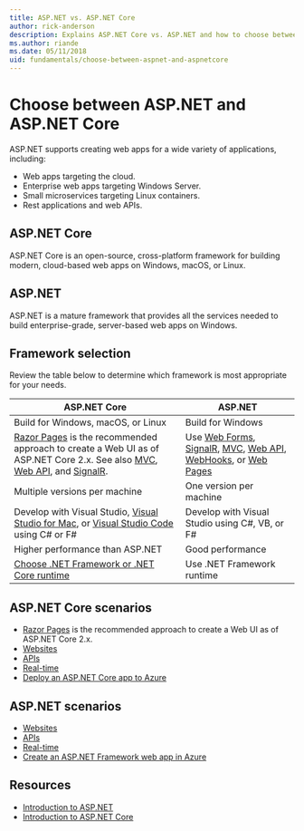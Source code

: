 ```yaml
---
title: ASP.NET vs. ASP.NET Core
author: rick-anderson
description: Explains ASP.NET Core vs. ASP.NET and how to choose between them.
ms.author: riande
ms.date: 05/11/2018
uid: fundamentals/choose-between-aspnet-and-aspnetcore
---
```

# Choose between ASP.NET and ASP.NET Core

ASP.NET supports creating web apps for a wide variety of applications, including:

* Web apps targeting the cloud.
* Enterprise web apps targeting Windows Server.
* Small microservices targeting Linux containers.
* Rest applications and web APIs.

## ASP.NET Core

ASP.NET Core is an open-source, cross-platform framework for building modern, cloud-based web apps on Windows, macOS, or Linux.

## ASP.NET

ASP.NET is a mature framework that provides all the services needed to build enterprise-grade, server-based web apps on Windows.

## Framework selection

Review the table below to determine which framework is most appropriate for your needs.

| ASP.NET Core | ASP.NET |
|---|---|
|Build for Windows, macOS, or Linux|Build for Windows|
|[Razor Pages](xref:razor-pages/index) is the recommended approach to create a Web UI as of ASP.NET Core 2.x. See also [MVC](xref:mvc/overview), [Web API](xref:tutorials/first-web-api), and [SignalR](xref:signalr/introduction).|Use [Web Forms](/aspnet/web-forms), [SignalR](/aspnet/signalr), [MVC](/aspnet/mvc), [Web API](/aspnet/web-api/), [WebHooks](/aspnet/webhooks/), or [Web Pages](/aspnet/web-pages)|
|Multiple versions per machine|One version per machine|
|Develop with Visual Studio, [Visual Studio for Mac](https://www.visualstudio.com/vs/visual-studio-mac/), or [Visual Studio Code](https://code.visualstudio.com/) using C# or F#|Develop with Visual Studio using C#, VB, or F#|
|Higher performance than ASP.NET|Good performance|
|[Choose .NET Framework or .NET Core runtime](/dotnet/articles/standard/choosing-core-framework-server)|Use .NET Framework runtime|

## ASP.NET Core scenarios

* [Razor Pages](xref:razor-pages/index) is the recommended approach to create a Web UI as of ASP.NET Core 2.x.
* [Websites](xref:tutorials/first-mvc-app/index)
* [APIs](xref:tutorials/first-web-api)
* [Real-time](xref:signalr/index)
* [Deploy an ASP.NET Core app to Azure](/azure/app-service/app-service-web-get-started-dotnet)

## ASP.NET scenarios

* [Websites](/aspnet/mvc)
* [APIs](/aspnet/web-api)
* [Real-time](/aspnet/signalr)
* [Create an ASP.NET Framework web app in Azure](/azure/app-service/app-service-web-get-started-dotnet-framework)

## Resources

* [Introduction to ASP.NET](/aspnet/overview)
* [Introduction to ASP.NET Core](xref:index)
